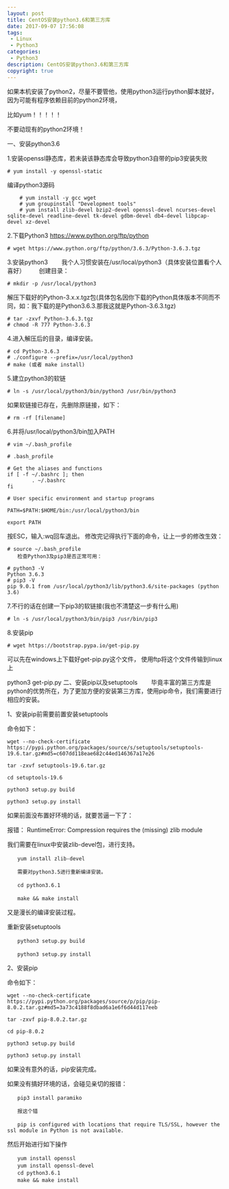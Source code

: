 ```yaml
---
layout: post
title: CentOS安装python3.6和第三方库
date: 2017-09-07 17:56:08
tags:
 - Linux
 - Python3
categories:
 - Python3
description: CentOS安装python3.6和第三方库
copyright: true
---
```


如果本机安装了python2，尽量不要管他，使用python3运行python脚本就好，因为可能有程序依赖目前的python2环境，

比如yum！！！！！

不要动现有的python2环境！

一、安装python3.6

1.安装openssl静态库，若未装该静态库会导致python3自带的pip3安装失败

	# yum install -y openssl-static

编译python3源码
```
	# yum install -y gcc wget
	# yum groupinstall "Development tools"
	# yum install zlib-devel bzip2-devel openssl-devel ncurses-devel sqlite-devel readline-devel tk-devel gdbm-devel db4-devel libpcap-devel xz-devel
```
2.下载Python3 https://www.python.org/ftp/python

	# wget https://www.python.org/ftp/python/3.6.3/Python-3.6.3.tgz

3.安装python3
　　我个人习惯安装在/usr/local/python3（具体安装位置看个人喜好）
　　创建目录：

	# mkdir -p /usr/local/python3

解压下载好的Python-3.x.x.tgz包(具体包名因你下载的Python具体版本不同而不同，如：我下载的是Python3.6.3.那我这就是Python-3.6.3.tgz)
```
# tar -zxvf Python-3.6.3.tgz
# chmod -R 777 Python-3.6.3
```
4.进入解压后的目录，编译安装。
```
# cd Python-3.6.3
# ./configure --prefix=/usr/local/python3
# make (或者 make install)
```

5.建立python3的软链

	# ln -s /usr/local/python3/bin/python3 /usr/bin/python3
如果软链接已存在，先删除原链接，如下：

	# rm -rf [filename]

6.并将/usr/local/python3/bin加入PATH
```
# vim ~/.bash_profile

# .bash_profile

# Get the aliases and functions
if [ -f ~/.bashrc ]; then
        . ~/.bashrc
fi

# User specific environment and startup programs

PATH=$PATH:$HOME/bin:/usr/local/python3/bin

export PATH
```

按ESC，输入:wq回车退出。
修改完记得执行下面的命令，让上一步的修改生效：
```
# source ~/.bash_profile
　　检查Python3及pip3是否正常可用：

# python3 -V
Python 3.6.3
# pip3 -V
pip 9.0.1 from /usr/local/python3/lib/python3.6/site-packages (python 3.6)
```
7.不行的话在创建一下pip3的软链接(我也不清楚这一步有什么用)

	# ln -s /usr/local/python3/bin/pip3 /usr/bin/pip3

8.安装pip

	# wget https://bootstrap.pypa.io/get-pip.py

可以先在windows上下载好get-pip.py这个文件， 使用ftp将这个文件传输到linux上

python3 get-pip.py
二、安装pip以及setuptools
　　毕竟丰富的第三方库是python的优势所在，为了更加方便的安装第三方库，使用pip命令，我们需要进行相应的安装。

1、安装pip前需要前置安装setuptools

命令如下：
```
wget --no-check-certificate  https://pypi.python.org/packages/source/s/setuptools/setuptools-19.6.tar.gz#md5=c607dd118eae682c44ed146367a17e26

tar -zxvf setuptools-19.6.tar.gz

cd setuptools-19.6

python3 setup.py build

python3 setup.py install
```
如果前面没布置好环境的话，就要苦逼一下了：

报错： RuntimeError: Compression requires the (missing) zlib module

我们需要在linux中安装zlib-devel包，进行支持。
```
　　yum install zlib-devel

　　需要对python3.5进行重新编译安装。

　　cd python3.6.1

　　make && make install
```
又是漫长的编译安装过程。

重新安装setuptools
```
　　python3 setup.py build

　　python3 setup.py install
```
2、安装pip

命令如下：
```
wget --no-check-certificate  https://pypi.python.org/packages/source/p/pip/pip-8.0.2.tar.gz#md5=3a73c4188f8dbad6a1e6f6d44d117eeb

tar -zxvf pip-8.0.2.tar.gz

cd pip-8.0.2

python3 setup.py build

python3 setup.py install
```
如果没有意外的话，pip安装完成。

如果没有搞好环境的话，会碰见亲切的报错：
```
　　pip3 install paramiko

　　报这个错

　　pip is configured with locations that require TLS/SSL, however the ssl module in Python is not available.
```
然后开始进行如下操作
```
　　yum install openssl
　　yum install openssl-devel
　　cd python3.6.1
　　make && make install
```